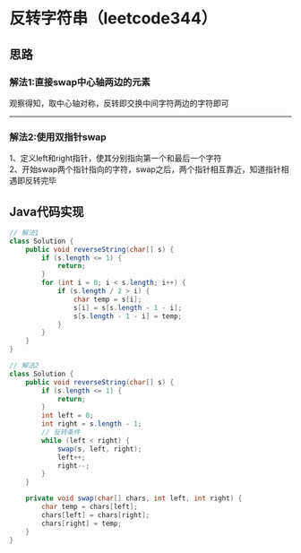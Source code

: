 # 反转字符串（leetcode344）

## 思路
### 解法1:直接swap中心轴两边的元素    
观察得知，取中心轴对称，反转即交换中间字符两边的字符即可  
  


---
### 解法2:使用双指针swap  
1、定义left和right指针，使其分别指向第一个和最后一个字符  
2、开始swap两个指针指向的字符，swap之后，两个指针相互靠近，知道指针相遇即反转完毕  

## Java代码实现
```java
// 解法1
class Solution {
    public void reverseString(char[] s) {
        if (s.length <= 1) {
            return;
        }
        for (int i = 0; i < s.length; i++) {
            if (s.length / 2 > i) {
                char temp = s[i];
                s[i] = s[s.length - 1 - i];
                s[s.length - 1 - i] = temp;
            }
        }
    }
}
```
```java
// 解法2
class Solution {
    public void reverseString(char[] s) {
        if (s.length <= 1) {
            return;
        }
        int left = 0;
        int right = s.length - 1;
        // 反转条件
        while (left < right) {
            swap(s, left, right);
            left++;
            right--;
        }
    }

    private void swap(char[] chars, int left, int right) {
        char temp = chars[left];
        chars[left] = chars[right];
        chars[right] = temp;
    }
}
```